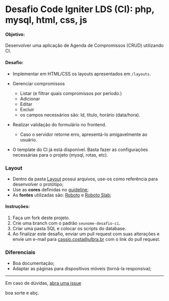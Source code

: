 # Desafio Code Igniter LDS (CI): php, mysql, html, css, js

#### Objetivo:
Desenvolver uma aplicação de Agenda de Compromissos (CRUD) utilizando CI.

#### Desafio:
- Implementar em HTML/CSS os layouts apresentados em `/layouts`.
  
- Gerenciar compromissos
  - Listar (e filtrar quais compromissos por período.)
  - Adicionar
  - Editar
  - Excluir
  - os campos necessários são: Id, titulo, horário (data/hora).
  
- Realizar validação do formulário no frontend.
  - Caso o servidor retorne erro, apresentá-lo amigavelmente ao usuário.
  
- O template do CI já está disponível. Basta fazer as configurações necessárias para o projeto (mysql, rotas, etc).

### Layout

- Dentro da pasta [Layout](./Layout) possui arquivos, use-os como referência para desenvolver o protótipo;
- Use as **cores** definidas no [guideline](./Layout/Guideline-color.jpg);
- As **fontes** utilizadas são: [Roboto](https://www.google.com/fonts/specimen/Roboto) e [Roboto Slab](https://www.google.com/fonts/specimen/Roboto+Slab);

#### Instruções:
1. Faça um fork deste projeto.
2. Crie uma branch com o padrão `seunome-desafio-ci`.
3. Criar uma pasta SQL e colocar os scripts do database.
4. Ao finalizar este desafio, enviar um pull request com suas alterações e envie um e-mail para cassio.costa@ulbra.br com o link do pull request.


### Diferenciais

- Boa documentação;
- Adaptar as páginas para dispositivos móveis (torná-la responsiva);


---

Em caso de dúvidas, [abra uma issue](https://github.com/lds-ulbra-torres/desafio-codeigniter/issues)

boa sorte e abç.
